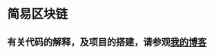 # 简易区块链
## 有关代码的解释，及项目的搭建，请参观[我的博客](https://notion-blog-iota-cyan.vercel.app/%E4%BB%BF%E5%8C%BA%E5%9D%97%E9%93%BE)